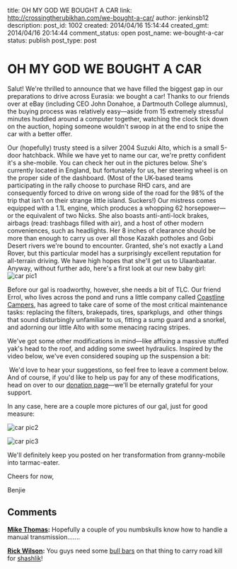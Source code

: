 title: OH MY GOD WE BOUGHT A CAR
link: http://crossingtherubikhan.com/we-bought-a-car/
author: jenkinsb12
description: 
post_id: 1002
created: 2014/04/16 15:14:44
created_gmt: 2014/04/16 20:14:44
comment_status: open
post_name: we-bought-a-car
status: publish
post_type: post

# OH MY GOD WE BOUGHT A CAR

Salut! We're thrilled to announce that we have filled the biggest gap in our preparations to drive across Eurasia: we bought a car! Thanks to our friends over at eBay (including CEO John Donahoe, a Dartmouth College alumnus), the buying process was relatively easy—aside from 15 extremely stressful minutes huddled around a computer together, watching the clock tick down on the auction, hoping someone wouldn't swoop in at the end to snipe the car with a better offer. 

Our (hopefully) trusty steed is a silver 2004 Suzuki Alto, which is a small 5-door hatchback. While we have yet to name our car, we're pretty confident it's a she-mobile. You can check her out in the pictures below. She's currently located in England, but fortunately for us, her steering wheel is on the proper side of the dashboard. (Most of the UK-based teams participating in the rally choose to purchase RHD cars, and are consequently forced to drive on wrong side of the road for the 98% of the trip that isn't on their strange little island. Suckers!) Our mistress comes equipped with a 1.1L engine, which produces a whopping 62 horsepower—or the equivalent of two Nicks. She also boasts anti-anti-lock brakes, airbags (read: trashbags filled with air), and a host of other modern conveniences, such as headlights. Her 8 inches of clearance should be more than enough to carry us over all those Kazakh potholes and Gobi Desert rivers we're bound to encounter. Granted, she's not exactly a Land Rover, but this particular model has a surprisingly excellent reputation for all-terrain driving. We have high hopes that she'll get us to Ulaanbaatar. Anyway, without further ado, here's a first look at our new baby girl: ![car pic1](/wp-content/uploads/2014/04/car-pic1-1024x874.jpg)

Before our gal is roadworthy, however, she needs a bit of TLC. Our friend Errol, who lives across the pond and runs a little company called [Coastline Campers](http://www.coastlinecampers.com/), has agreed to take care of some of the most critical maintenance tasks: replacing the filters, brakepads, tires, sparkplugs, and  other things that sound disturbingly unfamiliar to us, fitting a sump guard and a snorkel, and adorning our little Alto with some menacing racing stripes.

We've got some other modifications in mind—like affixing a massive stuffed yak's head to the roof, and adding some sweet hydraulics. Inspired by the video below, we've even considered souping up the suspension a bit: 

 We'd love to hear your suggestions, so feel free to leave a comment below. And of course, if you'd like to help us pay for any of these modifications, head on over to our [donation page](http://www.crossingtherubikhan.com/#donate)—we'll be eternally grateful for your support. 

In any case, here are a couple more pictures of our gal, just for good measure: 

![car pic2](/wp-content/uploads/2014/04/car-pic2-1024x607.jpg)

![car pic3](/wp-content/uploads/2014/04/car-pic3-1024x796.jpg)

We'll definitely keep you posted on her transformation from granny-mobile into tarmac-eater. 

Cheers for now,

Benjie

## Comments

**[Mike Thomas](#95 "2014-04-16 15:43:51"):** Hopefully a couple of you numbskulls know how to handle a manual transmission.......

**[Rick Wilson](#102 "2014-04-18 15:48:07"):** You guys need some [bull bars](http://forums.bowsite.com/tf/pics/00small52448057.JPG) on that thing to carry road kill for [shashlik](http://www.moscow-russia-insiders-guide.com/images/barbecue-tips-shashlik-3.jpg)!

